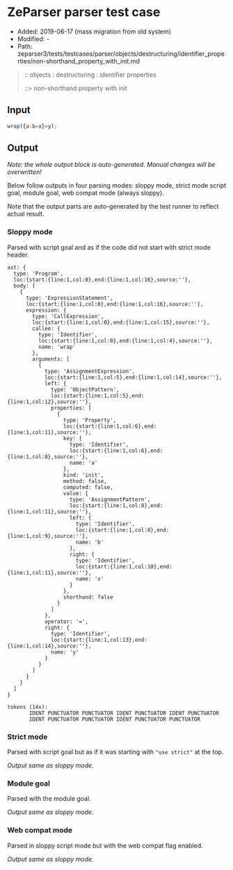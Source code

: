 # ZeParser parser test case

- Added: 2019-06-17 (mass migration from old system)
- Modified: -
- Path: zeparser3/tests/testcases/parser/objects/destructuring/identifier_properties/non-shorthand_property_with_init.md

> :: objects : destructuring : identifier properties
>
> ::> non-shorthand property with init

## Input

`````js
wrap({a:b=x}=y);
`````

## Output

_Note: the whole output block is auto-generated. Manual changes will be overwritten!_

Below follow outputs in four parsing modes: sloppy mode, strict mode script goal, module goal, web compat mode (always sloppy).

Note that the output parts are auto-generated by the test runner to reflect actual result.

### Sloppy mode

Parsed with script goal and as if the code did not start with strict mode header.

`````
ast: {
  type: 'Program',
  loc:{start:{line:1,col:0},end:{line:1,col:16},source:''},
  body: [
    {
      type: 'ExpressionStatement',
      loc:{start:{line:1,col:0},end:{line:1,col:16},source:''},
      expression: {
        type: 'CallExpression',
        loc:{start:{line:1,col:0},end:{line:1,col:15},source:''},
        callee: {
          type: 'Identifier',
          loc:{start:{line:1,col:0},end:{line:1,col:4},source:''},
          name: 'wrap'
        },
        arguments: [
          {
            type: 'AssignmentExpression',
            loc:{start:{line:1,col:5},end:{line:1,col:14},source:''},
            left: {
              type: 'ObjectPattern',
              loc:{start:{line:1,col:5},end:{line:1,col:12},source:''},
              properties: [
                {
                  type: 'Property',
                  loc:{start:{line:1,col:6},end:{line:1,col:11},source:''},
                  key: {
                    type: 'Identifier',
                    loc:{start:{line:1,col:6},end:{line:1,col:8},source:''},
                    name: 'a'
                  },
                  kind: 'init',
                  method: false,
                  computed: false,
                  value: {
                    type: 'AssignmentPattern',
                    loc:{start:{line:1,col:8},end:{line:1,col:11},source:''},
                    left: {
                      type: 'Identifier',
                      loc:{start:{line:1,col:8},end:{line:1,col:9},source:''},
                      name: 'b'
                    },
                    right: {
                      type: 'Identifier',
                      loc:{start:{line:1,col:10},end:{line:1,col:11},source:''},
                      name: 'x'
                    }
                  },
                  shorthand: false
                }
              ]
            },
            operator: '=',
            right: {
              type: 'Identifier',
              loc:{start:{line:1,col:13},end:{line:1,col:14},source:''},
              name: 'y'
            }
          }
        ]
      }
    }
  ]
}

tokens (14x):
       IDENT PUNCTUATOR PUNCTUATOR IDENT PUNCTUATOR IDENT PUNCTUATOR
       IDENT PUNCTUATOR PUNCTUATOR IDENT PUNCTUATOR PUNCTUATOR
`````

### Strict mode

Parsed with script goal but as if it was starting with `"use strict"` at the top.

_Output same as sloppy mode._

### Module goal

Parsed with the module goal.

_Output same as sloppy mode._

### Web compat mode

Parsed in sloppy script mode but with the web compat flag enabled.

_Output same as sloppy mode._
